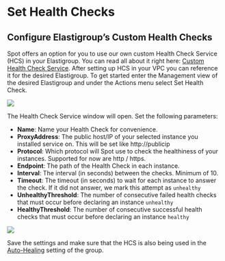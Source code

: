 # Set Health Checks

## Configure Elastigroup’s Custom Health Checks

Spot offers an option for you to use our own custom Health Check Service (HCS) in your Elastigroup. You can read all about it right here: [Custom Health Check Service](elastigroup/tools-integrations/custom-health-check-service). After setting up HCS in your VPC you can reference it for the desired Elastigroup. To get started enter the Management view of the desired Elastigroup and under the Actions menu select Set Health Check.

<img src="/elastigroup/_media/set-health-checks_1.png" />

The Health Check Service window will open. Set the following parameters:

- **Name**: Name your Health Check for convenience.
- **ProxyAddress**: The public host/IP of your selected instance you installed service on. This will be set like http://publicip
- **Protocol**: Which protocol will Spot use to check the healthiness of your instances. Supported for now are http / https.
- **Endpoint**: The path of the Health Check in each instance.
- **Interval**: The interval (in seconds) between the checks. Minimum of 10.
- **Timeout**: The timeout (in seconds) to wait for each instance to answer the check. If it did not answer, we mark this attempt as `unhealthy`
- **UnhealthyThreshold**: The number of consecutive failed health checks that must occur before declaring an instance `unhealthy`
- **HealthyThreshold**: The number of consecutive successful health checks that must occur before declaring an instance `healthy`

<img src="/elastigroup/_media/set-health-checks_2.png" />

Save the settings and make sure that the HCS is also being used in the [Auto-Healing](elastigroup/features/compute/autohealing) setting of the group.
